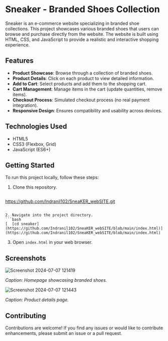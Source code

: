 
# Sneaker - Branded Shoes Collection

Sneaker is an e-commerce website specializing in branded shoe collections. This project showcases various branded shoes that users can browse and purchase directly from the website. The website is built using HTML, CSS, and JavaScript to provide a realistic and interactive shopping experience.

## Features

- **Product Showcase**: Browse through a collection of branded shoes.
- **Product Details**: Click on each product to view detailed information.
- **Add to Cart**: Select products and add them to the shopping cart.
- **Cart Management**: Manage items in the cart (update quantities, remove items).
- **Checkout Process**: Simulated checkout process (no real payment integration).
- **Responsive Design**: Ensures compatibility and usability across devices.

## Technologies Used

- HTML5
- CSS3 (Flexbox, Grid)
- JavaScript (ES6+)

## Getting Started

To run this project locally, follow these steps:

1. Clone this repository.
   ```bash
  https://github.com/Indranil102/SneaKER_webSITE.git
   ```

2. Navigate into the project directory.
   ```bash
 [  [cd sneaker](https://github.com/Indranil102/SneaKER_webSITE/blob/main/index.html)](https://github.com/Indranil102/SneaKER_webSITE/blob/main/index.html)
   ```

3. Open `index.html` in your web browser.

## Screenshots

![Screenshot 2024-07-07 121419](https://github.com/Indranil102/SneaKER_webSITE/assets/115712973/11ed050d-4638-48d2-b0b2-58dda4ad9ad7)


*Caption: Homepage showcasing branded shoes.*

![Screenshot 2024-07-07 121443](https://github.com/Indranil102/SneaKER_webSITE/assets/115712973/f60e5b01-174c-4e63-b707-b2bea1dbdef9)


*Caption: Product details page.*

## Contributing

Contributions are welcome! If you find any issues or would like to contribute enhancements, please submit an issue or a pull request.

